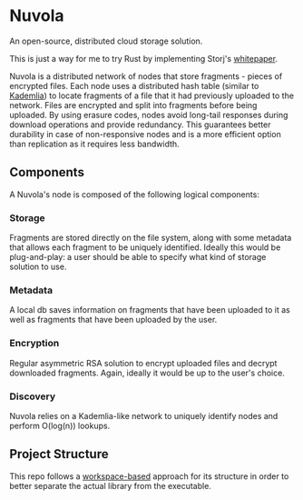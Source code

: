 # Nuvola

An open-source, distributed cloud storage solution.

This is just a way for me to try Rust by implementing Storj's [whitepaper](https://www.storj.io/storjv3.pdf).

Nuvola is a distributed network of nodes that store fragments - pieces of encrypted files. 
Each node uses a distributed hash table (similar to
[Kademlia](https://en.wikipedia.org/wiki/Kademlia)) to locate fragments of a file
that it had previously uploaded to the network. 
Files are encrypted and split into fragments before being uploaded.
By using erasure codes, nodes avoid long-tail responses during download
operations and provide redundancy. This guarantees better durability in case of
non-responsive nodes and is a more efficient option than replication as it 
requires less bandwidth.

## Components

A Nuvola's node is composed of the following logical components:

### Storage

Fragments are stored directly on the file system, along with some metadata that allows each fragment to be uniquely identified.
Ideally this would be plug-and-play: a user should be able to specify what kind of storage solution to use.

### Metadata

A local db saves information on fragments that have been uploaded to it as well as fragments that have been uploaded by the user.

### Encryption

Regular asymmetric RSA solution to encrypt uploaded files and decrypt downloaded fragments. Again, ideally it would be up to the user's choice.

### Discovery

Nuvola relies on a Kademlia-like network to uniquely identify nodes and perform O(log(n)) lookups.

## Project Structure

This repo follows a [workspace-based](https://stackoverflow.com/a/50402684/3902715)
approach for its structure in order to better separate the actual library
from the executable.
